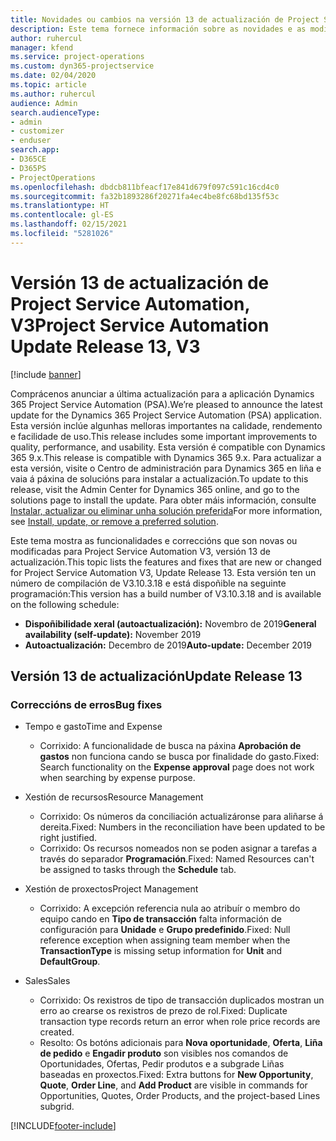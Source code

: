 ```yaml
---
title: Novidades ou cambios na versión 13 de actualización de Project Service Automation, V3
description: Este tema fornece información sobre as novidades e as modificacións na versión 13 de actualización de Project Service Automation, V3.
author: ruhercul
manager: kfend
ms.service: project-operations
ms.custom: dyn365-projectservice
ms.date: 02/04/2020
ms.topic: article
ms.author: ruhercul
audience: Admin
search.audienceType:
- admin
- customizer
- enduser
search.app:
- D365CE
- D365PS
- ProjectOperations
ms.openlocfilehash: dbdcb811bfeacf17e841d679f097c591c16cd4c0
ms.sourcegitcommit: fa32b1893286f20271fa4ec4be8fc68bd135f53c
ms.translationtype: HT
ms.contentlocale: gl-ES
ms.lasthandoff: 02/15/2021
ms.locfileid: "5281026"
---
```

# <a name="project-service-automation-update-release-13-v3"></a><span data-ttu-id="4bd5e-103">Versión 13 de actualización de Project Service Automation, V3</span><span class="sxs-lookup"><span data-stu-id="4bd5e-103">Project Service Automation Update Release 13, V3</span></span>

[!include [banner](../includes/psa-now-project-operations.md)]

<span data-ttu-id="4bd5e-104">Comprácenos anunciar a última actualización para a aplicación Dynamics 365 Project Service Automation (PSA).</span><span class="sxs-lookup"><span data-stu-id="4bd5e-104">We’re pleased to announce the latest update for the Dynamics 365 Project Service Automation (PSA) application.</span></span> <span data-ttu-id="4bd5e-105">Esta versión inclúe algunhas melloras importantes na calidade, rendemento e facilidade de uso.</span><span class="sxs-lookup"><span data-stu-id="4bd5e-105">This release includes some important improvements to quality, performance, and usability.</span></span> <span data-ttu-id="4bd5e-106">Esta versión é compatible con Dynamics 365 9.x.</span><span class="sxs-lookup"><span data-stu-id="4bd5e-106">This release is compatible with Dynamics 365 9.x.</span></span> <span data-ttu-id="4bd5e-107">Para actualizar a esta versión, visite o Centro de administración para Dynamics 365 en liña e vaia á páxina de solucións para instalar a actualización.</span><span class="sxs-lookup"><span data-stu-id="4bd5e-107">To update to this release, visit the Admin Center for Dynamics 365 online, and go to the solutions page to install the update.</span></span> <span data-ttu-id="4bd5e-108">Para obter máis información, consulte [Instalar, actualizar ou eliminar unha solución preferida](https://docs.microsoft.com/power-platform/admin/install-remove-preferred-solution)</span><span class="sxs-lookup"><span data-stu-id="4bd5e-108">For more information, see [Install, update, or remove a preferred solution](https://docs.microsoft.com/power-platform/admin/install-remove-preferred-solution).</span></span>

<span data-ttu-id="4bd5e-109">Este tema mostra as funcionalidades e correccións que son novas ou modificadas para Project Service Automation V3, versión 13 de actualización.</span><span class="sxs-lookup"><span data-stu-id="4bd5e-109">This topic lists the features and fixes that are new or changed for Project Service Automation V3, Update Release 13.</span></span> <span data-ttu-id="4bd5e-110">Esta versión ten un número de compilación de V3.10.3.18 e está dispoñible na seguinte programación:</span><span class="sxs-lookup"><span data-stu-id="4bd5e-110">This version has a build number of V3.10.3.18 and is available on the following schedule:</span></span>

- <span data-ttu-id="4bd5e-111">**Dispoñibilidade xeral (autoactualización):** Novembro de 2019</span><span class="sxs-lookup"><span data-stu-id="4bd5e-111">**General availability (self-update):** November 2019</span></span>
- <span data-ttu-id="4bd5e-112">**Autoactualización:** Decembro de 2019</span><span class="sxs-lookup"><span data-stu-id="4bd5e-112">**Auto-update:** December 2019</span></span>


## <a name="update-release-13"></a><span data-ttu-id="4bd5e-113">Versión 13 de actualización</span><span class="sxs-lookup"><span data-stu-id="4bd5e-113">Update Release 13</span></span> 

### <a name="bug-fixes"></a><span data-ttu-id="4bd5e-114">Correccións de erros</span><span class="sxs-lookup"><span data-stu-id="4bd5e-114">Bug fixes</span></span>

- <span data-ttu-id="4bd5e-115">Tempo e gasto</span><span class="sxs-lookup"><span data-stu-id="4bd5e-115">Time and Expense</span></span>

     - <span data-ttu-id="4bd5e-116">Corrixido: A funcionalidade de busca na páxina **Aprobación de gastos** non funciona cando se busca por finalidade do gasto.</span><span class="sxs-lookup"><span data-stu-id="4bd5e-116">Fixed: Search functionality on the **Expense approval** page does not work when searching by expense purpose.</span></span>

- <span data-ttu-id="4bd5e-117">Xestión de recursos</span><span class="sxs-lookup"><span data-stu-id="4bd5e-117">Resource Management</span></span>

     - <span data-ttu-id="4bd5e-118">Corrixido: Os números da conciliación actualizáronse para aliñarse á dereita.</span><span class="sxs-lookup"><span data-stu-id="4bd5e-118">Fixed: Numbers in the reconciliation have been updated to be right justified.</span></span>
     - <span data-ttu-id="4bd5e-119">Corrixido: Os recursos nomeados non se poden asignar a tarefas a través do separador **Programación**.</span><span class="sxs-lookup"><span data-stu-id="4bd5e-119">Fixed: Named Resources can't be assigned to tasks through the **Schedule** tab.</span></span>

- <span data-ttu-id="4bd5e-120">Xestión de proxectos</span><span class="sxs-lookup"><span data-stu-id="4bd5e-120">Project Management</span></span>

     - <span data-ttu-id="4bd5e-121">Corrixido: A excepción referencia nula ao atribuír o membro do equipo cando en **Tipo de transacción** falta información de configuración para **Unidade** e **Grupo predefinido**.</span><span class="sxs-lookup"><span data-stu-id="4bd5e-121">Fixed: Null reference exception when assigning team member when the **TransactionType** is missing setup information for **Unit** and **DefaultGroup**.</span></span>

- <span data-ttu-id="4bd5e-122">Sales</span><span class="sxs-lookup"><span data-stu-id="4bd5e-122">Sales</span></span>

     - <span data-ttu-id="4bd5e-123">Corrixido: Os rexistros de tipo de transacción duplicados mostran un erro ao crearse os rexistros de prezo de rol.</span><span class="sxs-lookup"><span data-stu-id="4bd5e-123">Fixed: Duplicate transaction type records return an error when role price records are created.</span></span>
     - <span data-ttu-id="4bd5e-124">Resolto: Os botóns adicionais para **Nova oportunidade**, **Oferta**, **Liña de pedido** e **Engadir produto** son visibles nos comandos de Oportunidades, Ofertas, Pedir produtos e a subgrade Liñas baseadas en proxectos.</span><span class="sxs-lookup"><span data-stu-id="4bd5e-124">Fixed: Extra buttons for **New Opportunity**, **Quote**, **Order Line**, and **Add Product** are visible in commands for Opportunities, Quotes, Order Products, and the project-based Lines subgrid.</span></span>




[!INCLUDE[footer-include](../includes/footer-banner.md)]